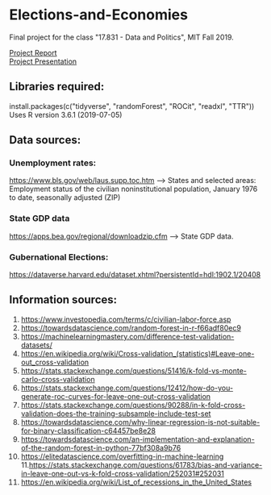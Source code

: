 # Elections-and-Economies
Final project for the class "17.831 - Data and Politics", MIT Fall 2019.

[Project Report](https://docs.google.com/document/d/1aoJenvWC4iVQrimUwJG4dSpNT-hxKRNiPZTP1D7REpk/edit?usp=sharing) \
[Project Presentation](https://docs.google.com/presentation/d/1TaQChAa7Pjx8sft1XWR2ObMmIJelr_MHPhfPj7_-AwQ/edit?usp=sharing)

## Libraries required:
install.packages(c("tidyverse", "randomForest", "ROCit", "readxl", "TTR")) \
Uses R version 3.6.1 (2019-07-05)

## Data sources:

### Unemployment rates:
https://www.bls.gov/web/laus.supp.toc.htm  --> States and selected areas: Employment status of the civilian noninstitutional population, January 1976 to date, seasonally adjusted (ZIP)

### State GDP data
https://apps.bea.gov/regional/downloadzip.cfm --> State GDP data.

### Gubernational Elections:
https://dataverse.harvard.edu/dataset.xhtml?persistentId=hdl:1902.1/20408

## Information sources:
1. https://www.investopedia.com/terms/c/civilian-labor-force.asp
2. https://towardsdatascience.com/random-forest-in-r-f66adf80ec9
3. https://machinelearningmastery.com/difference-test-validation-datasets/
4. https://en.wikipedia.org/wiki/Cross-validation_(statistics)#Leave-one-out_cross-validation
5. https://stats.stackexchange.com/questions/51416/k-fold-vs-monte-carlo-cross-validation
6. https://stats.stackexchange.com/questions/12412/how-do-you-generate-roc-curves-for-leave-one-out-cross-validation
7. https://stats.stackexchange.com/questions/90288/in-k-fold-cross-validation-does-the-training-subsample-include-test-set
8. https://towardsdatascience.com/why-linear-regression-is-not-suitable-for-binary-classification-c64457be8e28
9. https://towardsdatascience.com/an-implementation-and-explanation-of-the-random-forest-in-python-77bf308a9b76
10. https://elitedatascience.com/overfitting-in-machine-learning
11.https://stats.stackexchange.com/questions/61783/bias-and-variance-in-leave-one-out-vs-k-fold-cross-validation/252031#252031
12. https://en.wikipedia.org/wiki/List_of_recessions_in_the_United_States

